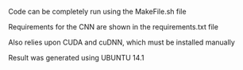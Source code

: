 Code can be completely run using the MakeFile.sh file

Requirements for the CNN are shown in the requirements.txt file

Also relies upon CUDA and cuDNN, which must be installed manually

Result was generated using UBUNTU 14.1
